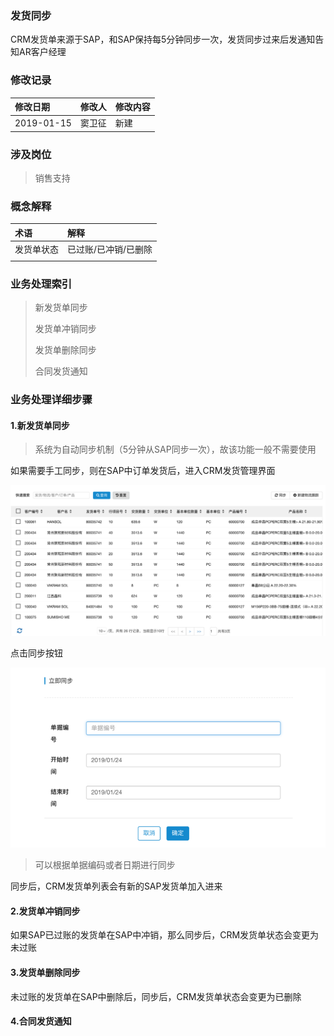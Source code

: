### 发货同步

CRM发货单来源于SAP，和SAP保持每5分钟同步一次，发货同步过来后发通知告知AR客户经理

### 修改记录

| 修改日期 | 修改人 | 修改内容 |
| :--- | :--- | :--- |
| 2019-01-15 | 窦卫征 | 新建 |

### 涉及岗位

> 销售支持

### 概念解释

| 术语 | 解释 |
| :--- | :--- |
| 发货单状态 | 已过账/已冲销/已删除 |
|  |  |

### 业务处理索引

> 新发货单同步
>
> 发货单冲销同步
>
> 发货单删除同步
>
> 合同发货通知

### 业务处理详细步骤

#### 1.新发货单同步

> 系统为自动同步机制（5分钟从SAP同步一次），故该功能一般不需要使用

如果需要手工同步，则在SAP中订单发货后，进入CRM发货管理界面

![](/assets/fhdlb1211.png)

点击同步按钮

![](/assets/tbtck1211.png)

> 可以根据单据编码或者日期进行同步

同步后，CRM发货单列表会有新的SAP发货单加入进来

#### 2.发货单冲销同步

如果SAP已过账的发货单在SAP中冲销，那么同步后，CRM发货单状态会变更为未过账

#### 3.发货单删除同步

未过账的发货单在SAP中删除后，同步后，CRM发货单状态会变更为已删除

#### 4.合同发货通知



